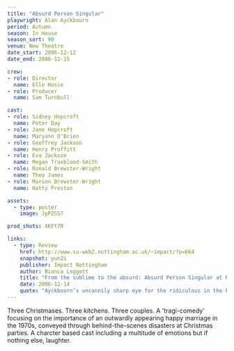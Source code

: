 ```yaml
---
title: "Absurd Person Singular"
playwright: Alan Ayckbourn
period: Autumn
season: In House
season_sort: 90
venue: New Theatre
date_start: 2006-12-12
date_end: 2006-12-15

crew:
- role: Director
  name: Elle Hosie
- role: Producer
  name: Sam Turnbull

cast:
- role: Sidney Hopcroft
  name: Peter Day
- role: Jane Hopcroft
  name: Maryann O'Brien
- role: Geoffrey Jackson
  name: Henry Proffitt
- role: Eva Jackson
  name: Megan Trueblood-Smith
- role: Ronald Brewster-Wright
  name: Theo James
- role: Marion Brewster-Wright
  name: Hatty Preston

assets:
  - type: poster
    image: JpPZS57

prod_shots: XKFt7R

links:
  - type: Review
    href: http://www.su-web2.nottingham.ac.uk/~impact/?p=664
    snapshot: yun2i
    publisher: Impact Nottingham
    author: Bianca Leggett
    title: "From the sublime to the absurd: Absurd Person Singular at New Theatre"
    date: 2006-12-14
    quote: "Ayckbourn’s uncannily sharp eye for the ridiculous in the banal and dark social comment give this play its depth, but it’s perhaps its silliness and essential humanity which is key to its likeability. While many of its themes are dark, overall the feeling seemed to be that this was a very merry Christmas play…"
---
```


Three Christmases. Three kitchens. Three couples. A 'tragi-comedy' focusing on the importance of an outwardly appearing happy marriage in the 1970s, conveyed through behind-the-scenes disasters at Christmas parties. A charcter based cast including a multitude of emotions but if nothing else, laughter.
